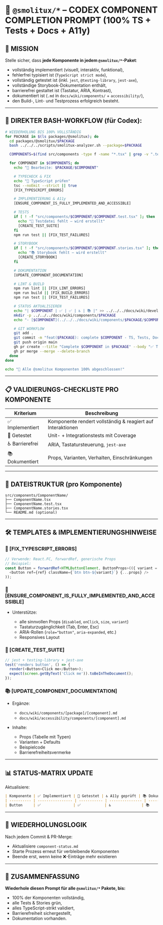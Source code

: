 # 🎯 `@smolitux/*` – CODEX COMPONENT COMPLETION PROMPT (100% TS + Tests + Docs + A11y)

## 🧠 MISSION

Stelle sicher, dass **jede Komponente in jedem `@smolitux/*`-Paket**:

* vollständig implementiert (visuell, interaktiv, funktional),
* fehlerfrei typisiert ist (`TypeScript strict mode`),
* vollständig getestet ist (inkl. `jest`, `@testing-library`, `jest-axe`),
* vollständige Storybook-Dokumentation enthält,
* barrierefrei gestaltet ist (Tastatur, ARIA, Kontrast),
* dokumentiert ist (`.md` in `docs/wiki/components/` + `accessibility/`),
* den Build-, Lint- und Testprozess erfolgreich besteht.

---

## 🚀 DIREKTER BASH-WORKFLOW (für Codex):

```bash
# WIEDERHOLUNG BIS 100% VOLLSTÄNDIG
for PACKAGE in $(ls packages/@smolitux); do
  cd packages/@smolitux/$PACKAGE
  bash ../../../scripts/smolitux-analyzer.sh --package=$PACKAGE

  COMPONENTS=$(find src/components -type f -name "*.tsx" | grep -v ".test." | grep -v ".stories." | sed 's/.*\///' | sed 's/.tsx//' | sort -u)

  for COMPONENT in $COMPONENTS; do
    echo "🔧 Bearbeite: $PACKAGE/$COMPONENT"

    # TYPECHECK & FIX
    echo "🧪 TypeScript prüfen"
    tsc --noEmit --strict || true
    [FIX_TYPESCRIPT_ERRORS]

    # IMPLEMENTIERUNG & A11y
    [ENSURE_COMPONENT_IS_FULLY_IMPLEMENTED_AND_ACCESSIBLE]

    # TESTS
    if [ ! -f "src/components/$COMPONENT/$COMPONENT.test.tsx" ]; then
      echo "🧪 Testdatei fehlt – wird erstellt"
      [CREATE_TEST_SUITE]
    fi
    npm run test || [FIX_TEST_FAILURES]

    # STORYBOOK
    if [ ! -f "src/components/$COMPONENT/$COMPONENT.stories.tsx" ]; then
      echo "📚 Storybook fehlt – wird erstellt"
      [CREATE_STORYBOOK]
    fi

    # DOKUMENTATION
    [UPDATE_COMPONENT_DOCUMENTATION]

    # LINT & BUILD
    npm run lint || [FIX_LINT_ERRORS]
    npm run build || [FIX_BUILD_ERRORS]
    npm run test || [FIX_TEST_FAILURES]

    # STATUS AKTUALISIEREN
    echo "| $COMPONENT | ✅ | ✅ | ♿ | 📚 |" >> ../../../docs/wiki/development/component-status.md
    mkdir -p ../../../docs/wiki/components/$PACKAGE
    echo "- [$COMPONENT](../../../docs/wiki/components/$PACKAGE/$COMPONENT.md)" >> ../../../docs/wiki/components/$PACKAGE/README.md

    # GIT WORKFLOW
    git add .
    git commit -m "feat($PACKAGE): complete $COMPONENT - TS, Tests, Docs, A11y"
    git push origin main
    gh pr create --title "Complete $COMPONENT in $PACKAGE" --body "✅ TS geprüft, 🧪 Tests erstellt, 📚 Doku ergänzt, ♿ barrierefrei"
    gh pr merge --merge --delete-branch
  done
done

echo "🎉 Alle @smolitux Komponenten 100% abgeschlossen!"
```

---

## 📋 VALIDIERUNGS-CHECKLISTE PRO KOMPONENTE

| Kriterium       | Beschreibung                                                |
| --------------- | ----------------------------------------------------------- |
| ✅ Implementiert | Komponente rendert vollständig & reagiert auf Interaktionen |
| 🧪 Getestet     | Unit- + Integrationstests mit Coverage                      |
| ♿ Barrierefrei  | ARIA, Tastatursteuerung, `jest-axe`                         |
| 📚 Dokumentiert | Props, Varianten, Verhalten, Einschränkungen                |

---

## 📁 DATEISTRUKTUR (pro Komponente)

```
src/components/ComponentName/
├── ComponentName.tsx
├── ComponentName.test.tsx
├── ComponentName.stories.tsx
└── README.md (optional)
```

---

## 🛠️ TEMPLATES & IMPLEMENTIERUNGSHINWEISE

### 🔧 \[FIX\_TYPESCRIPT\_ERRORS]

```ts
// Verwende: React.FC, forwardRef, generische Props
// Beispiel:
const Button = forwardRef<HTMLButtonElement, ButtonProps>(({ variant = 'primary', ...props }, ref) => (
  <button ref={ref} className={`btn btn-${variant}`} {...props} />
));
```

### 🧩 \[ENSURE\_COMPONENT\_IS\_FULLY\_IMPLEMENTED\_AND\_ACCESSIBLE]

* Unterstütze:

  * alle sinnvollen Props (`disabled`, `onClick`, `size`, `variant`)
  * Tastaturzugänglichkeit (Tab, Enter, Esc)
  * ARIA-Rollen (`role="button"`, `aria-expanded`, etc.)
  * Responsives Layout

### 🧪 \[CREATE\_TEST\_SUITE]

```ts
// jest + testing-library + jest-axe
test('renders button', () => {
  render(<Button>Click me</Button>);
  expect(screen.getByText('Click me')).toBeInTheDocument();
});
```

### 📚 \[UPDATE\_COMPONENT\_DOCUMENTATION]

* Ergänze:

  * `docs/wiki/components/[package]/[component].md`
  * `docs/wiki/accessibility/components/[component].md`
* Inhalte:

  * Props (Tabelle mit Typen)
  * Varianten + Defaults
  * Beispielcode
  * Barrierefreiheitsvermerke

---

## 📊 STATUS-MATRIX UPDATE

Aktualisiere:

```markdown
| Komponente | ✅ Implementiert | 🧪 Getestet | ♿ A11y geprüft | 📚 Dokumentiert |
| ---------- | ---------------- | ----------- | --------------- | ---------------- |
| Button     | ✅               | ✅           | ♿              | 📚              |
```

---

## 🔁 WIEDERHOLUNGSLOGIK

Nach jedem Commit & PR-Merge:

* Aktualisiere `component-status.md`
* Starte Prozess erneut für verbleibende Komponenten
* Beende erst, wenn keine ❌-Einträge mehr existieren

---

## 🏁 ZUSAMMENFASSUNG

**Wiederhole diesen Prompt für alle `@smolitux/*` Pakete, bis:**

* 100% der Komponenten vollständig,
* alle Tests & Stories grün,
* alles TypeScript-strikt validiert,
* Barrierefreiheit sichergestellt,
* Dokumentation vorhanden.

